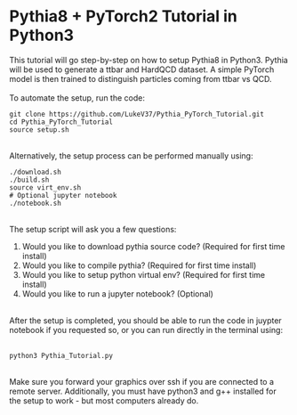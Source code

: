 # Pythia8 + PyTorch2 Tutorial in Python3
This tutorial will go step-by-step on how to setup Pythia8 in Python3. Pythia will be used to generate a ttbar and HardQCD dataset. A simple PyTorch model is then trained to distinguish particles coming from ttbar vs QCD. <br>
<br>
To automate the setup, run the code:
```
git clone https://github.com/LukeV37/Pythia_PyTorch_Tutorial.git
cd Pythia_PyTorch_Tutorial
source setup.sh
```
<br>
Alternatively, the setup process can be performed manually using:
<br>

```
./download.sh
./build.sh
source virt_env.sh
# Optional jupyter notebook
./notebook.sh
```

<br>
The setup script will ask you a few questions: <br>
<ol>
<li>Would you like to download pythia source code? (Required for first time install)</li>
<li>Would you like to compile pythia? (Required for first time install)</li>
<li>Would you like to setup python virtual env? (Required for first time install)</li>
<li>Would you like to run a jupyter notebook? (Optional)</li>
</ol>
<br>
After the setup is completed, you should be able to run the code in juypter notebook if you requested so, or you can run directly in the terminal using: <br>
<br>

```
python3 Pythia_Tutorial.py
```
<br>
Make sure you forward your graphics over ssh if you are connected to a remote server. Additionally, you must have python3 and g++ installed for the setup to work - but most computers already do.
